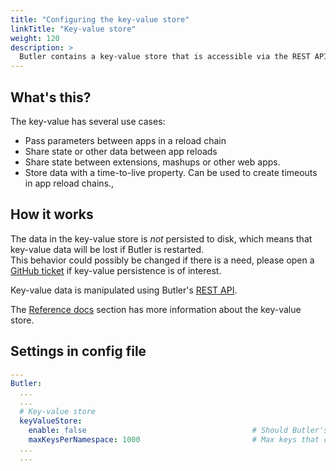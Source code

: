 ```yaml
---
title: "Configuring the key-value store"
linkTitle: "Key-value store"
weight: 120
description: >
  Butler contains a key-value store that is accessible via the REST API.
---
```


## What's this?

The key-value has several use cases:

- Pass parameters between apps in a reload chain
- Share state or other data between app reloads
- Share state between extensions, mashups or other web apps.
- Store data with a time-to-live property. Can be used to create timeouts in app reload chains.,

## How it works

The data in the key-value store is _not_ persisted to disk, which means that key-value data will be lost if Butler is restarted.  
This behavior could possibly be changed if there is a need, please open a [GitHub ticket](https://github.com/ptarmiganlabs/butler/issues) if key-value persistence is of interest.

Key-value data is manipulated using Butler's [REST API](/docs/reference/rest-api-1/?operationsSorter=alpha).

The [Reference docs](/docs/reference/key-value/) section has more information about the key-value store.

## Settings in config file

```yaml
---
Butler:
  ...
  ...
  # Key-value store
  keyValueStore:
    enable: false                                     # Should Butler's key-value store be enabled?
    maxKeysPerNamespace: 1000                         # Max keys that can be stored per namespace. Defaults to 1000 if not specified in this file.
  ...
  ...
```

